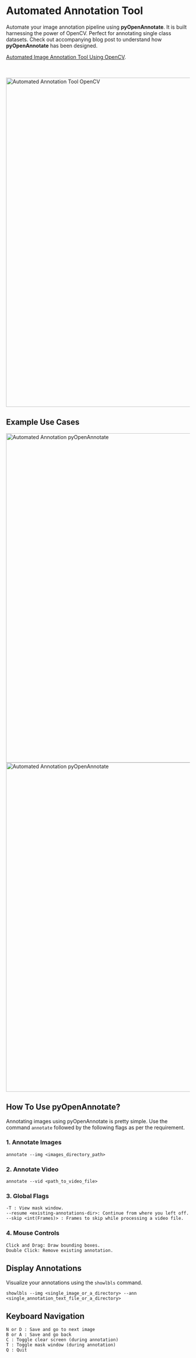 # Automated Annotation Tool

Automate your image annotation pipeline using <b>pyOpenAnnotate</b>. It is built harnessing the power of OpenCV. Perfect for annotating single class datasets. Check out accompanying blog post to understand how <b>pyOpenAnnotate</b> has been designed. 

[Automated Image Annotation Tool Using OpenCV](https://learnopencv.com/automated-image-annotation-tool-using-opencv-python/).

<br>
<br>

<img src="https://learnopencv.com/wp-content/uploads/2022/12/annotation-tool.gif" alt="Automated Annotation Tool OpenCV" width="900">

## Example Use Cases
<img src="https://learnopencv.com/wp-content/uploads/2022/11/stags-and-boars-image-annotation-tool-opencv-contour-analysis.png" alt="Automated Annotation pyOpenAnnotate" width="900">

<img src="https://learnopencv.com/wp-content/uploads/2022/11/image-annotation-tool-strawberries-and-fishes-opencv-contour-analysis.png" alt="Automated Annotation pyOpenAnnotate" width="900">

## How To Use pyOpenAnnotate?
Annotating images using pyOpenAnnotate is pretty simple. Use the command `annotate` followed by the following flags as per the requirement.
### 1. Annotate Images

```
annotate --img <images_directory_path>
```

### 2. Annotate Video
```
annotate --vid <path_to_video_file>
```
### 3. Global Flags
```
-T : View mask window.
--resume <existing-annotations-dir>: Continue from where you left off.
--skip <int(Frames)> : Frames to skip while processing a video file.
```

### 4. Mouse Controls
```
Click and Drag: Draw bounding boxes.
Double Click: Remove existing annotation.
```

## Display Annotations
Visualize your annotations using the `showlbls` command.
```
showlbls --img <single_image_or_a_directory> --ann <single_annotation_text_file_or_a_directory>
```

## Keyboard Navigation
```
N or D : Save and go to next image
B or A : Save and go back
C : Toggle clear screen (during annotation)
T : Toggle mask window (during annotation)
Q : Quit
```
